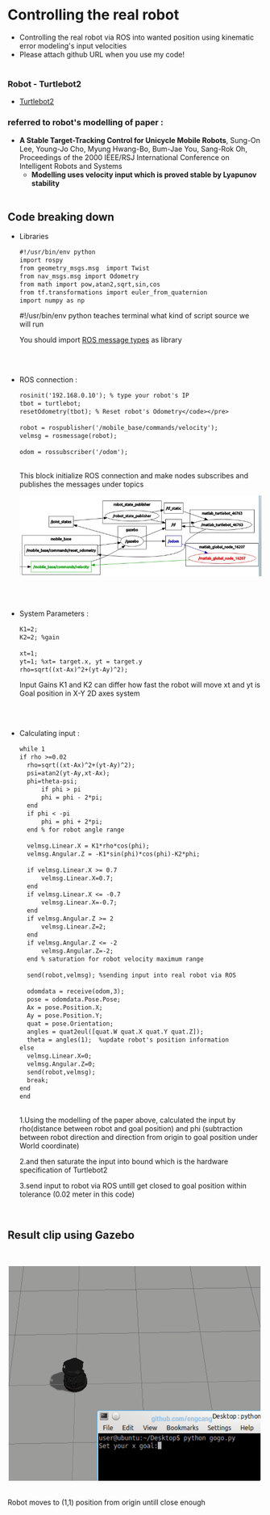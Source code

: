 # Controlling the real robot
+ Controlling the real robot via ROS into wanted position using kinematic error modeling's input velocities
+ Please attach github URL when you use my code!
</br></br>

### Robot - Turtlebot2
+ [Turtlebot2](https://www.turtlebot.com/turtlebot2/)

### referred to robot's modelling of paper : 
+ **A Stable Target-Tracking Control for Unicycle Mobile Robots**, Sung-On Lee, Young-Jo Cho, Myung Hwang-Bo, Bum-Jae You, Sang-Rok Oh, Proceedings of the 2000 IEEE/RSJ International Conference on Intelligent Robots and Systems 
  + **Modelling uses velocity input which is proved stable by Lyapunov stability**
</br></br>

## Code breaking down
+ Libraries
  ~~~
  #!/usr/bin/env python
  import rospy
  from geometry_msgs.msg  import Twist
  from nav_msgs.msg import Odometry
  from math import pow,atan2,sqrt,sin,cos
  from tf.transformations import euler_from_quaternion
  import numpy as np 
  ~~~
  #!/usr/bin/env python teaches terminal what kind of script source we will run
  
  You should import [ROS message types](http://wiki.ros.org/ROS/Tutorials/UnderstandingTopics) as library
  
  </br></br>
+ ROS connection :

  ~~~
  rosinit('192.168.0.10'); % type your robot's IP
  tbot = turtlebot;
  resetOdometry(tbot); % Reset robot's Odometry</code></pre>

  robot = rospublisher('/mobile_base/commands/velocity');
  velmsg = rosmessage(robot);

  odom = rossubscriber('/odom');
  ~~~
  </br>
  This block initialize ROS connection and make nodes subscribes and publishes the messages under topics
  <p align="center">
  <img src="https://github.com/engcang/image-files/blob/master/turtlebot2/rqt1.JPG" width="700"/>
  </p>

  </br></br>
+ System Parameters :

  ~~~
  K1=2;
  K2=2; %gain

  xt=1;
  yt=1; %xt= target.x, yt = target.y
  rho=sqrt((xt-Ax)^2+(yt-Ay)^2);
  ~~~
  Input Gains K1 and K2 can differ how fast the robot will move
  xt and yt is Goal position in X-Y 2D axes system

</br></br>

+ Calculating input :

  ~~~
  while 1
  if rho >=0.02
    rho=sqrt((xt-Ax)^2+(yt-Ay)^2);
    psi=atan2(yt-Ay,xt-Ax);
    phi=theta-psi;
        if phi > pi
        phi = phi - 2*pi;
    end
    if phi < -pi
        phi = phi + 2*pi;
    end % for robot angle range

    velmsg.Linear.X = K1*rho*cos(phi);
    velmsg.Angular.Z = -K1*sin(phi)*cos(phi)-K2*phi;

    if velmsg.Linear.X >= 0.7
        velmsg.Linear.X=0.7;
    end
    if velmsg.Linear.X <= -0.7
        velmsg.Linear.X=-0.7;
    end
    if velmsg.Angular.Z >= 2
        velmsg.Linear.Z=2;
    end
    if velmsg.Angular.Z <= -2
        velmsg.Angular.Z=-2;
    end % saturation for robot velocity maximum range
    
    send(robot,velmsg); %sending input into real robot via ROS
    
    odomdata = receive(odom,3);
    pose = odomdata.Pose.Pose;
    Ax = pose.Position.X;
    Ay = pose.Position.Y;
    quat = pose.Orientation;
    angles = quat2eul([quat.W quat.X quat.Y quat.Z]);
    theta = angles(1);  %update robot's position information
  else
    velmsg.Linear.X=0;
    velmsg.Angular.Z=0;
    send(robot,velmsg);
    break;
  end
  end
  ~~~
  </br>
  1.Using the modelling of the paper above, calculated the input by rho(distance between robot and goal position) and phi (subtraction between robot direction and direction from origin to goal position under World coordinate)
  
  2.and then saturate the input into bound which is the hardware specification of Turtlebot2
  
  3.send input to robot via ROS untill get closed to goal position within tolerance (0.02 meter in this code)
  
  </br>
## Result clip using Gazebo
</br>
  <p align="center">
  <img src="https://github.com/engcang/image-files/blob/master/turtlebot2/move2goal.gif" width="500"/>
  </p>
  </br>
  Robot moves to (1,1) position from origin untill close enough
